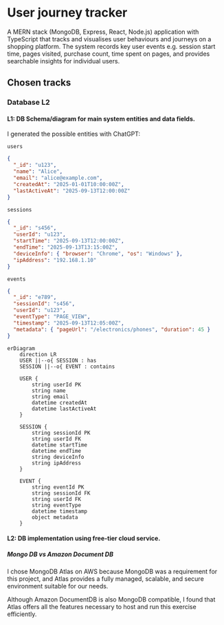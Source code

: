 # User journey tracker

A MERN stack (MongoDB, Express, React, Node.js) application with TypeScript that tracks and visualises user behaviours and journeys on a shopping platform. The system records key user events e.g. session start time, pages visited, purchase count, time spent on pages, and provides searchable insights for individual users.

## Chosen tracks

### Database L2

#### L1: DB Schema/diagram for main system entities and data fields.

I generated the possible entities with ChatGPT:

`users`

```json
{
  "_id": "u123",
  "name": "Alice",
  "email": "alice@example.com",
  "createdAt": "2025-01-01T10:00:00Z",
  "lastActiveAt": "2025-09-13T12:00:00Z"
}
```

`sessions`

```json
{
  "_id": "s456",
  "userId": "u123",
  "startTime": "2025-09-13T12:00:00Z",
  "endTime": "2025-09-13T13:15:00Z",
  "deviceInfo": { "browser": "Chrome", "os": "Windows" },
  "ipAddress": "192.168.1.10"
}
```

`events`

```json
{
  "_id": "e789",
  "sessionId": "s456",
  "userId": "u123",
  "eventType": "PAGE_VIEW",
  "timestamp": "2025-09-13T12:05:00Z",
  "metadata": { "pageUrl": "/electronics/phones", "duration": 45 }
}
```

```mermaid
erDiagram
    direction LR
    USER ||--o{ SESSION : has
    SESSION ||--o{ EVENT : contains

    USER {
        string userId PK
        string name
        string email
        datetime createdAt
        datetime lastActiveAt
    }

    SESSION {
        string sessionId PK
        string userId FK
        datetime startTime
        datetime endTime
        string deviceInfo
        string ipAddress
    }

    EVENT {
        string eventId PK
        string sessionId FK
        string userId FK
        string eventType
        datetime timestamp
        object metadata
    }
```

#### L2: DB implementation using free-tier cloud service.

##### Mongo DB vs Amazon Document DB

I chose MongoDB Atlas on AWS because MongoDB was a requirement for this project, and Atlas provides a fully managed, scalable, and secure environment suitable for our needs.

Although Amazon DocumentDB is also MongoDB compatible, I found that Atlas offers all the features necessary to host and run this exercise efficiently.
